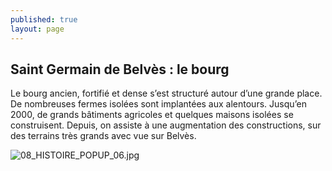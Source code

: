 ```yaml
---
published: true
layout: page
---
```

## Saint Germain de Belvès : le bourg

Le bourg ancien, fortifié et dense s’est structuré autour d’une grande place. De nombreuses fermes isolées sont implantées aux alentours. Jusqu’en 2000, de grands bâtiments agricoles et quelques maisons isolées se construisent. Depuis, on assiste à une augmentation des constructions, sur des terrains très grands avec vue sur Belvès.

![08_HISTOIRE_POPUP_06.jpg]({{site.baseurl}}/data/images/8/histoire/08_HISTOIRE_POPUP_06.jpg)
